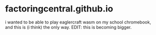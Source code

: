 # factoringcentral.github.io
i wanted to be able to play eaglercraft wasm on my school chromebook, and this is (i think) the only way. EDIT: this is becoming bigger.

